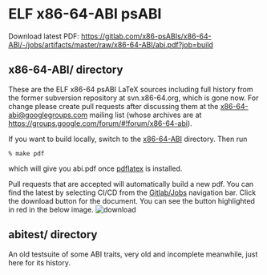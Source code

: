 # ELF x86-64-ABI psABI

Download latest PDF: https://gitlab.com/x86-psABIs/x86-64-ABI/-/jobs/artifacts/master/raw/x86-64-ABI/abi.pdf?job=build

## x86-64-ABI/ directory
These are the ELF x86-64 psABI LaTeX sources including
full history from the former subversion repository at svn.x86-64.org,
which is gone now.  For change please create pull requests after
discussing them at the x86-64-abi@googlegroups.com mailing list (whose
archives are at https://groups.google.com/forum/#!forum/x86-64-abi).

If you want to build locally, switch to the
[x86-64-ABI](./x86-64-ABI) directory.  Then run

    % make pdf

which will give you abi.pdf once [pdflatex](https://www.latex-project.org/get/)
is installed.

Pull requests that are accepted will automatically build a new pdf.
You can find the latest by selecting CI/CD from
the [Gitlab/Jobs](https://gitlab.com/x86-psABIs/x86-64-ABI/-/jobs) navigation
bar.  Click the download button for the document.  You can see the button
highlighted in red in the below image. ![download](/images/ci_screenshot.png)



## abitest/ directory
An old testsuite of some ABI traits, very old and incomplete meanwhile,
just here for its history.
